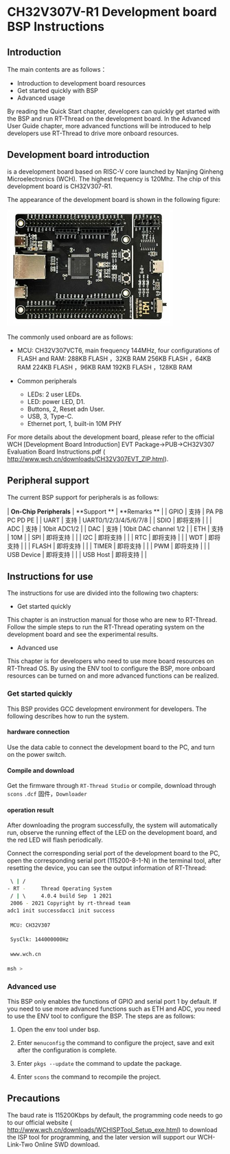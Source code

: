 # CH32V307V-R1 Development board BSP Instructions

## Introduction

The main contents are as follows：

- Introduction to development board resources
- Get started quickly with BSP
- Advanced usage

By reading the Quick Start chapter, developers can quickly get started with the BSP and run RT-Thread on the development board. In the Advanced User Guide chapter, more advanced functions will be introduced to help developers use RT-Thread to drive more onboard resources.

## Development board introduction

is a development board based on RISC-V core launched by Nanjing Qinheng Microelectronics (WCH). The highest frequency is 120Mhz. The chip of this development board is CH32V307-R1.

The appearance of the development board is shown in the following figure:

![board](figures/CH32V307-R1.png)

The commonly used onboard are as follows:

- MCU: CH32V307VCT6, main frequency 144MHz, four configurations of FLASH and RAM:
  288KB FLASH ，32KB RAM
  256KB FLASH ，64KB RAM
  224KB FLASH ，96KB RAM
  192KB FLASH ，128KB RAM
  
- Common peripherals
  - LEDs: 2 user LEDs.
  - LED: power LED, D1.
  - Buttons, 2, Reset adn User.
  - USB, 3, Type-C.
  - Ethernet port, 1, built-in 10M PHY

For more details about the development board, please refer to the official WCH [Development Board Introduction] EVT Package->PUB->CH32V307 Evaluation Board Instructions.pdf ( http://www.wch.cn/downloads/CH32V307EVT_ZIP.html).

## Peripheral support

The current BSP support for peripherals is as follows:

| **On-Chip Peripherals** | **Support ** | **Remarks ** |
| GPIO                    |     支持        | PA PB PC PD PE         |
| UART                    |     支持        | UART0/1/2/3/4/5/6/7/8  |
| SDIO                    |     即将支持    |                        |
| ADC                     |     支持        | 10bit ADC1/2           |
| DAC                     |     支持        | 10bit DAC channel 1/2  |
| ETH                     |     支持        | 10M                    |
| SPI                     |   即将支持       |                       |
| I2C                     |     即将支持     |                       |
| RTC                     |     即将支持     |                       |
| WDT                     |     即将支持     |                       |
| FLASH                   |   即将支持       |                       |
| TIMER                   |     即将支持     |                       |
| PWM                     |     即将支持     |                       |
| USB Device              |   即将支持       |                       |
| USB Host                |   即将支持       |                       |

## Instructions for use

The instructions for use are divided into the following two chapters:

- Get started quickly

This chapter is an instruction manual for those who are new to RT-Thread. Follow the simple steps to run the RT-Thread operating system on the development board and see the experimental results.

- Advanced use

This chapter is for developers who need to use more board resources on RT-Thread OS. By using the ENV tool to configure the BSP, more onboard resources can be turned on and more advanced functions can be realized.


### Get started quickly

This BSP provides GCC development environment for developers. The following describes how to run the system.

#### hardware connection

Use the data cable to connect the development board to the PC, and turn on the power switch.

#### Compile and download

Get the firmware through `RT-Thread Studio` or compile, download through `scons` `.dcf` 固件，`Downloader`

#### operation result

After downloading the program successfully, the system will automatically run, observe the running effect of the LED on the development board, and the red LED will flash periodically.

Connect the corresponding serial port of the development board to the PC, open the corresponding serial port (115200-8-1-N) in the terminal tool, after resetting the device, you can see the output information of RT-Thread:

```bash
 \ | /
- RT -     Thread Operating System
 / | \     4.0.4 build Sep  1 2021
 2006 - 2021 Copyright by rt-thread team
adc1 init successdacc1 init success

 MCU: CH32V307

 SysClk: 144000000Hz

 www.wch.cn

msh >
```
### Advanced use

This BSP only enables the functions of GPIO and serial port 1 by default. If you need to use more advanced functions such as ETH and ADC, you need to use the ENV tool to configure the BSP. The steps are as follows:

1. Open the env tool under bsp.

2. Enter `menuconfig` the command to configure the project, save and exit after the configuration is complete.

3. Enter `pkgs --update` the command to update the package.

4. Enter `scons` the command to recompile the project.

## Precautions

The baud rate is 115200Kbps by default, the programming code needs to go to our official website ( http://www.wch.cn/downloads/WCHISPTool_Setup_exe.html) to download the ISP tool for programming, and the later version will support our WCH-Link-Two Online SWD download.

